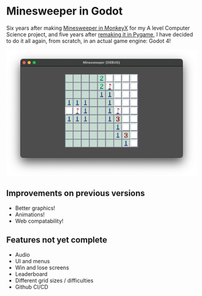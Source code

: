 # Minesweeper in Godot

Six years after making [Minesweeper in MonkeyX](https://github.com/marleysudbury/minesweeper-monkeyx) for my A level Computer Science project, and five years after [remaking it in Pygame](https://github.com/marleysudbury/minesweeper-pygame), I have decided to do it all again, from scratch, in an actual game engine: Godot 4!

![Screenshot of game](https://github.com/marleysudbury/minesweeper-godot/blob/main/example.png?raw=true)

## Improvements on previous versions

* Better graphics!
* Animations!
* Web compatability!

## Features not yet complete

* Audio
* UI and menus
* Win and lose screens
* Leaderboard
* Different grid sizes / difficulties
* Github CI/CD
